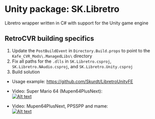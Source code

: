 # Unity package: SK.Libretro
Libretro wrapper written in C# with support for the Unity game engine

## RetroCVR building specifics
1. Update the `PostBuildEvent` in `Directory.Build.props` to point to the `Kafe_CVR_Mods\.ManagedLibs\` directory
2. Fix all paths for the `.dlls` in `SK.Libretro.csproj`,  `SK.Libretro.NAudio.csproj`, and  `SK.Libretro.Unity.csproj`
3. Build solution

- Usage example: https://github.com/Skurdt/LibretroUnityFE

- Video: Super Mario 64 (Mupen64PlusNext):  
[![Alt text](https://img.youtube.com/vi/euec6832wNA/0.jpg)](https://youtu.be/euec6832wNA)

- Video: Mupen64PlusNext, PPSSPP and mame:  
[![Alt text](https://img.youtube.com/vi/YOrZ2_0IcLI/0.jpg)](https://youtu.be/YOrZ2_0IcLI)
